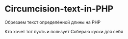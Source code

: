 Circumcision-text-in-PHP
========================

Обрезаем текст определённой длины на PHP

Кто хочет тот пусть и пользует
Собераю куски для себя
